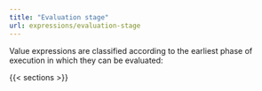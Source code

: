 ```yaml
---
title: "Evaluation stage"
url: expressions/evaluation-stage
---
```


Value expressions are classified according to the earliest phase of execution
in which they can be evaluated:

{{< sections >}}
